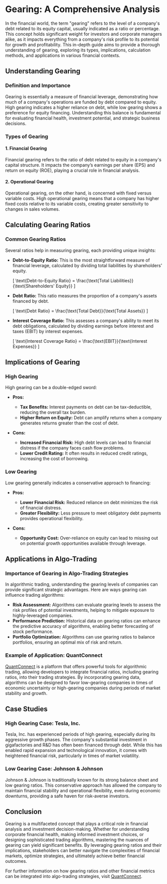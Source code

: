# Gearing: A Comprehensive Analysis

In the financial world, the term "gearing" refers to the level of a company's debt related to its equity capital, usually indicated as a ratio or percentage. This concept holds significant weight for investors and corporate managers alike, as it impacts everything from a company's risk profile to its potential for growth and profitability. This in-depth guide aims to provide a thorough understanding of gearing, exploring its types, implications, calculation methods, and applications in various financial contexts.

## Understanding Gearing

### Definition and Importance

Gearing is essentially a measure of financial leverage, demonstrating how much of a company's operations are funded by debt compared to equity. High gearing indicates a higher reliance on debt, while low gearing shows a preference for equity financing. Understanding this balance is fundamental for evaluating financial health, investment potential, and strategic business decisions.

### Types of Gearing

#### 1. Financial Gearing

Financial gearing refers to the ratio of debt related to equity in a company's capital structure. It impacts the company’s earnings per share (EPS) and return on equity (ROE), playing a crucial role in financial analysis.
 
#### 2. Operational Gearing

Operational gearing, on the other hand, is concerned with fixed versus variable costs. High operational gearing means that a company has higher fixed costs relative to its variable costs, creating greater sensitivity to changes in sales volumes.

## Calculating Gearing Ratios

### Common Gearing Ratios

Several ratios help in measuring gearing, each providing unique insights:

- **Debt-to-Equity Ratio:** This is the most straightforward measure of financial leverage, calculated by dividing total liabilities by shareholders' equity.
  
  \[
  \text{Debt-to-Equity Ratio} = \frac{\text{Total Liabilities}}{\text{Shareholders' Equity}}
  \]

- **Debt Ratio:** This ratio measures the proportion of a company's assets financed by debt.
  
  \[
  \text{Debt Ratio} = \frac{\text{Total Debt}}{\text{Total Assets}}
  \]

- **Interest Coverage Ratio:** This assesses a company's ability to meet its debt obligations, calculated by dividing earnings before interest and taxes (EBIT) by interest expenses.
  
  \[
  \text{Interest Coverage Ratio} = \frac{\text{EBIT}}{\text{Interest Expenses}}
  \]

## Implications of Gearing

### High Gearing

High gearing can be a double-edged sword:

- **Pros:**
  - **Tax Benefits:** Interest payments on debt can be tax-deductible, reducing the overall tax burden.
  - **Higher Return on Equity:** Debt can amplify returns when a company generates returns greater than the cost of debt.
  
- **Cons:**
  - **Increased Financial Risk:** High debt levels can lead to financial distress if the company faces cash flow problems.
  - **Lower Credit Rating:** It often results in reduced credit ratings, increasing the cost of borrowing.

### Low Gearing

Low gearing generally indicates a conservative approach to financing:

- **Pros:**
  - **Lower Financial Risk:** Reduced reliance on debt minimizes the risk of financial distress.
  - **Greater Flexibility:** Less pressure to meet obligatory debt payments provides operational flexibility.
  
- **Cons:**
  - **Opportunity Cost:** Over-reliance on equity can lead to missing out on potential growth opportunities available through leverage.

## Applications in Algo-Trading

### Importance of Gearing in Algo-Trading Strategies

In algorithmic trading, understanding the gearing levels of companies can provide significant strategic advantages. Here are ways gearing can influence trading algorithms:

- **Risk Assessment:** Algorithms can evaluate gearing levels to assess the risk profiles of potential investments, helping to mitigate exposure to highly-leveraged companies.
- **Performance Prediction:** Historical data on gearing ratios can enhance the predictive accuracy of algorithms, enabling better forecasting of stock performance.
- **Portfolio Optimization:** Algorithms can use gearing ratios to balance portfolios, ensuring an optimal mix of risk and return.

### Example of Application: QuantConnect

[QuantConnect](https://www.quantconnect.com/) is a platform that offers powerful tools for algorithmic trading, allowing developers to integrate financial ratios, including gearing ratios, into their trading strategies. By incorporating gearing data, algorithms can be designed to favor low-gearing companies in times of economic uncertainty or high-gearing companies during periods of market stability and growth.

## Case Studies

### High Gearing Case: Tesla, Inc.

Tesla, Inc. has experienced periods of high gearing, especially during its aggressive growth phases. The company's substantial investment in gigafactories and R&D has often been financed through debt. While this has enabled rapid expansion and technological innovation, it comes with heightened financial risk, particularly in times of market volatility.

### Low Gearing Case: Johnson & Johnson

Johnson & Johnson is traditionally known for its strong balance sheet and low gearing ratios. This conservative approach has allowed the company to maintain financial stability and operational flexibility, even during economic downturns, providing a safe haven for risk-averse investors.

## Conclusion

Gearing is a multifaceted concept that plays a critical role in financial analysis and investment decision-making. Whether for understanding corporate financial health, making informed investment choices, or designing sophisticated trading algorithms, mastering the nuances of gearing can yield significant benefits. By leveraging gearing ratios and their implications, stakeholders can better navigate the complexities of financial markets, optimize strategies, and ultimately achieve better financial outcomes.

For further information on how gearing ratios and other financial metrics can be integrated into algo-trading strategies, visit [QuantConnect](https://www.quantconnect.com/).